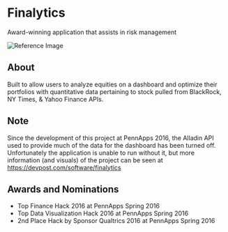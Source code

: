 # Finalytics

Award-winning application that assists in risk management

![Reference Image](https://challengepost-s3-challengepost.netdna-ssl.com/photos/production/software_photos/000/408/247/datas/gallery.jpg)

## About

Built to allow users to analyze equities on a dashboard and optimize their portfolios
with quantitative data pertaining to stock pulled from BlackRock, NY Times, & Yahoo
Finance APIs.

## Note

Since the development of this project at PennApps 2016, the Alladin API used to provide much of the data for the dashboard has been turned off. Unfortunately the application is unable to run without it, but more information (and visuals) of the project can be seen at https://devpost.com/software/finalytics

## Awards and Nominations

- Top Finance Hack 2016 at PennApps Spring 2016
- Top Data Visualization Hack 2016 at PennApps Spring 2016
- 2nd Place Hack by Sponsor Qualtrics 2016 at PennApps Spring 2016





